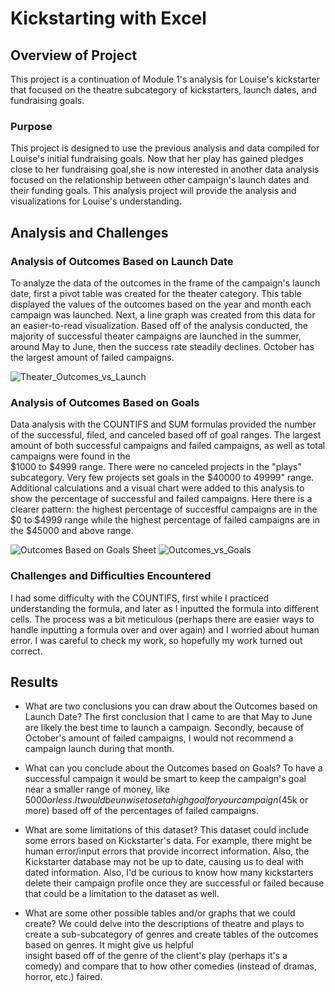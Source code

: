 # Kickstarting with Excel

## Overview of Project
This project is a continuation of Module 1's analysis for Louise's kickstarter that focused on the theatre subcategory of kickstarters, launch dates, and fundraising goals.

### Purpose
This project is designed to use the previous analysis and data compiled for Louise's initial fundraising goals. Now that her play has gained pledges close to her fundraising goal,she is now interested in another data analysis focused on the relationship between other campaign's launch dates and their funding goals. This analysis project will provide the analysis and visualizations for Louise's understanding. 

## Analysis and Challenges

### Analysis of Outcomes Based on Launch Date
To analyze the data of the outcomes in the frame of the campaign's launch date, first a pivot table was created for the theater category. This table displayed the values of
the outcomes based on the year and month each campaign was launched. Next, a line graph was created from this data for an easier-to-read visualization. Based off of the
analysis conducted, the majority of successful theater campaigns are launched in the summer, around May to June, then the success rate steadily declines. October has the largest
amount of failed campaigns.

![Theater_Outcomes_vs_Launch](https://user-images.githubusercontent.com/84139177/123313612-4c75e880-d4ef-11eb-8658-c67ec3f6ffea.png)

### Analysis of Outcomes Based on Goals
Data analysis with the COUNTIFS and SUM formulas provided the number of the successful, filed, and canceled based off of goal ranges. 
The largest amount of both successful campaigns and failed campaigns, as well as total campaigns were found in the  
$1000 to $4999 range. There were no canceled projects in the "plays" subcategory. Very few projects set goals in the $40000 to 49999" range.
Additional calculations and a visual chart were added to this analysis to show the percentage of successful and failed campaigns. Here there is a clearer pattern: the highest percentage of succesfful campaigns are in the $0 to $4999 range while the highest percentage of failed campaigns are in the $45000 and above range.

![Outcomes Based on Goals Sheet](https://user-images.githubusercontent.com/84139177/123313663-57c91400-d4ef-11eb-9eb0-fe9218f9c01e.png)
![Outcomes_vs_Goals](https://user-images.githubusercontent.com/84139177/123313703-61527c00-d4ef-11eb-8135-351a31be37b7.png)

### Challenges and Difficulties Encountered
I had some difficulty with the COUNTIFS, first while I practiced understanding the formula, and later as I inputted the formula into different cells. The process was
a bit meticulous (perhaps there are easier ways to handle inputting a formula over and over again) and I worried about human error. I was careful to check my work, so 
hopefully my work turned out correct.

## Results

- What are two conclusions you can draw about the Outcomes based on Launch Date?
	The first conclusion that I came to are that May to June are likely the best time to launch a campaign. Secondly, because of October's amount of failed campaigns, 
	I would not recommend a campaign launch during that month.

- What can you conclude about the Outcomes based on Goals?
	To have a successful campaign it would be smart to keep the campaign's goal near a smaller range of money, like $5000 or less. It would be unwise to set a high
	goal for your campaign ($45k or more) based off of the percentages of failed campaigns.

- What are some limitations of this dataset?
	This dataset could include some errors based on Kickstarter's data. For example, there might be human error/input errors that provide incorrect information. Also, the
  Kickstarter database may not be up to date, causing us to deal with dated information. Also, I'd be curious to know how many kickstarters delete their campaign profile once
  they are successful or failed because that could be a limitation to the dataset as well.

- What are some other possible tables and/or graphs that we could create?
	We could delve into the descriptions of theatre and plays to create a sub-subcategory of genres and create tables of the outcomes based on genres. It might give us helpful  
  insight based off of the genre of the client's play (perhaps it's a comedy) and compare that to how other comedies (instead of dramas, horror, etc.) faired.

